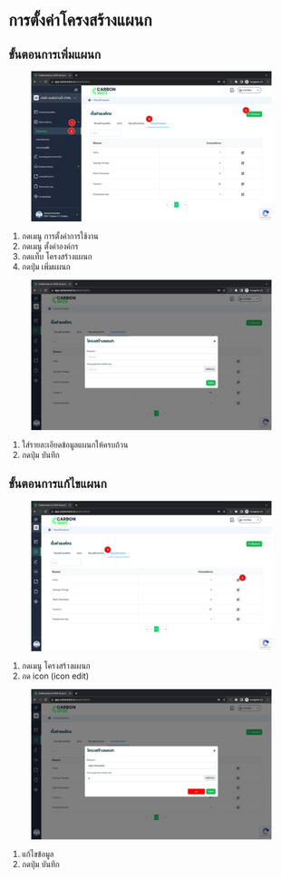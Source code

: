 # การตั้งค่าโครงสร้างแผนก

## **ขั้นตอนการเพิ่มแผนก**

<figure><img src="../../../.gitbook/assets/image (161).png" alt=""><figcaption></figcaption></figure>

1. กดเมนู การตั้งค่าการใช้งาน
2. กดเมนู ตั้งค่าองค์กร
3. กดแท็บ โครงสร้างแผนก
4. กดปุ่ม เพิ่มแผนก



<figure><img src="../../../.gitbook/assets/image (162).png" alt=""><figcaption></figcaption></figure>

1. ใส่รายละเอียดข้อมูลแผนกให้ครบถ้วน
2. กดปุ่ม บันทึก



## **ขั้นตอนการแก้ไขแผนก**

<figure><img src="../../../.gitbook/assets/image (2) (1) (1) (1) (1) (1).png" alt=""><figcaption></figcaption></figure>

1. กดเมนู โครงสร้างแผนก
2. กด icon (icon edit)



<figure><img src="../../../.gitbook/assets/image (1) (1) (1) (1) (1) (1) (1) (1) (1).png" alt=""><figcaption></figcaption></figure>

1. แก้ไขข้อมูล
2. กดปุ่ม บันทึก
